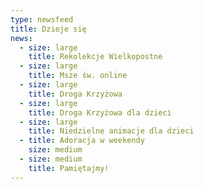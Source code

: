 ```yaml
---
type: newsfeed
title: Dzieje się
news:
  - size: large
    title: Rekolekcje Wielkopostne
  - size: large
    title: Msze św. online
  - size: large
    title: Droga Krzyżowa
  - size: large
    title: Droga Krzyżowa dla dzieci
  - size: large
    title: Niedzielne animacje dla dzieci
  - title: Adoracja w weekendy
    size: medium
  - size: medium
    title: Pamiętajmy!
---
```

